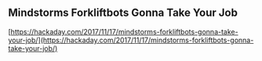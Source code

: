 ## Mindstorms Forkliftbots Gonna Take Your Job
  
  [https://hackaday.com/2017/11/17/mindstorms-forkliftbots-gonna-take-your-job/](https://hackaday.com/2017/11/17/mindstorms-forkliftbots-gonna-take-your-job/)